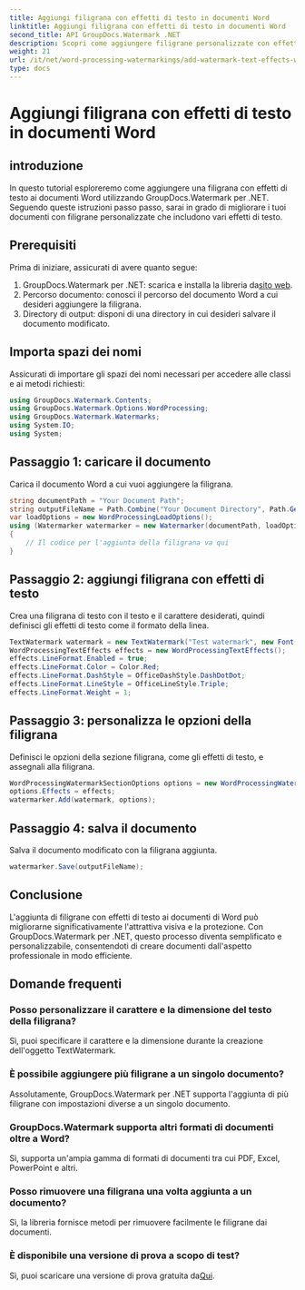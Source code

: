 ```yaml
---
title: Aggiungi filigrana con effetti di testo in documenti Word
linktitle: Aggiungi filigrana con effetti di testo in documenti Word
second_title: API GroupDocs.Watermark .NET
description: Scopri come aggiungere filigrane personalizzate con effetti di testo ai documenti Word utilizzando GroupDocs.Watermark per .NET. Documenta la sicurezza e l'impatto visivo senza sforzo.
weight: 21
url: /it/net/word-processing-watermarkings/add-watermark-text-effects-word-docs/
type: docs
---
```

# Aggiungi filigrana con effetti di testo in documenti Word

## introduzione
In questo tutorial esploreremo come aggiungere una filigrana con effetti di testo ai documenti Word utilizzando GroupDocs.Watermark per .NET. Seguendo queste istruzioni passo passo, sarai in grado di migliorare i tuoi documenti con filigrane personalizzate che includono vari effetti di testo.
## Prerequisiti
Prima di iniziare, assicurati di avere quanto segue:
1.  GroupDocs.Watermark per .NET: scarica e installa la libreria da[sito web](https://releases.groupdocs.com/Watermark/net/).
2. Percorso documento: conosci il percorso del documento Word a cui desideri aggiungere la filigrana.
3. Directory di output: disponi di una directory in cui desideri salvare il documento modificato.

## Importa spazi dei nomi
Assicurati di importare gli spazi dei nomi necessari per accedere alle classi e ai metodi richiesti:
```csharp
using GroupDocs.Watermark.Contents;
using GroupDocs.Watermark.Options.WordProcessing;
using GroupDocs.Watermark.Watermarks;
using System.IO;
using System;
```
## Passaggio 1: caricare il documento
Carica il documento Word a cui vuoi aggiungere la filigrana.
```csharp
string documentPath = "Your Document Path";
string outputFileName = Path.Combine("Your Document Directory", Path.GetFileName(documentPath));
var loadOptions = new WordProcessingLoadOptions();
using (Watermarker watermarker = new Watermarker(documentPath, loadOptions))
{
    // Il codice per l'aggiunta della filigrana va qui
}
```
## Passaggio 2: aggiungi filigrana con effetti di testo
Crea una filigrana di testo con il testo e il carattere desiderati, quindi definisci gli effetti di testo come il formato della linea.
```csharp
TextWatermark watermark = new TextWatermark("Test watermark", new Font("Arial", 19));
WordProcessingTextEffects effects = new WordProcessingTextEffects();
effects.LineFormat.Enabled = true;
effects.LineFormat.Color = Color.Red;
effects.LineFormat.DashStyle = OfficeDashStyle.DashDotDot;
effects.LineFormat.LineStyle = OfficeLineStyle.Triple;
effects.LineFormat.Weight = 1;
```
## Passaggio 3: personalizza le opzioni della filigrana
Definisci le opzioni della sezione filigrana, come gli effetti di testo, e assegnali alla filigrana.
```csharp
WordProcessingWatermarkSectionOptions options = new WordProcessingWatermarkSectionOptions();
options.Effects = effects;
watermarker.Add(watermark, options);
```
## Passaggio 4: salva il documento
Salva il documento modificato con la filigrana aggiunta.
```csharp
watermarker.Save(outputFileName);
```

## Conclusione
L'aggiunta di filigrane con effetti di testo ai documenti di Word può migliorarne significativamente l'attrattiva visiva e la protezione. Con GroupDocs.Watermark per .NET, questo processo diventa semplificato e personalizzabile, consentendoti di creare documenti dall'aspetto professionale in modo efficiente.
## Domande frequenti
### Posso personalizzare il carattere e la dimensione del testo della filigrana?
Sì, puoi specificare il carattere e la dimensione durante la creazione dell'oggetto TextWatermark.
### È possibile aggiungere più filigrane a un singolo documento?
Assolutamente, GroupDocs.Watermark per .NET supporta l'aggiunta di più filigrane con impostazioni diverse a un singolo documento.
### GroupDocs.Watermark supporta altri formati di documenti oltre a Word?
Sì, supporta un'ampia gamma di formati di documenti tra cui PDF, Excel, PowerPoint e altri.
### Posso rimuovere una filigrana una volta aggiunta a un documento?
Sì, la libreria fornisce metodi per rimuovere facilmente le filigrane dai documenti.
### È disponibile una versione di prova a scopo di test?
 Sì, puoi scaricare una versione di prova gratuita da[Qui](https://releases.groupdocs.com/).